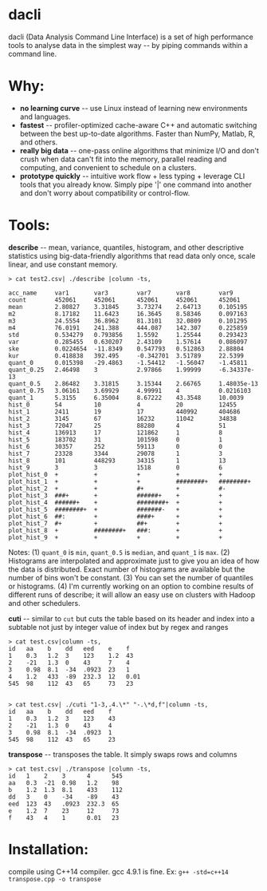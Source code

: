 dacli
======

dacli (Data Analysis Command Line Interface) is a set of high performance tools to analyse data in the simplest way -- by piping commands within a command line. 

# Why:
- **no learning curve**  -- use Linux instead of learning new environments and languages.
- **fastest** -- profiler-optimized cache-aware C++ and automatic switching between the best up-to-date algorithms. Faster than NumPy, Matlab, R, and others.
- **really big data** --  one-pass online algorithms that minimize I/O and don't crush when data can't fit into the memory, parallel reading and computing, and convenient to schedule on a clusters.
- **prototype quickly** -- intuitive work flow + less typing + leverage CLI tools that you already know. Simply pipe '|' one command into another and don't worry about compatibility or control-flow.

# Tools:

**describe** -- mean, variance, quantiles, histogram, and other descriptive statistics using big-data-friendly algorithms that read data only once, scale linear, and use constant memory.

    > cat test2.csv| ./describe |column -ts,

    acc_name     var1       var3        var7       var8        var9
    count        452061     452061      452061     452061      452061
    mean         2.80827    3.31845     3.73274    2.64713     0.105195
    m2           8.17182    11.6423     16.3645    8.58346     0.097163
    m3           24.5554    36.8962     81.3101    32.0809     0.101295
    m4           76.0191    241.388     444.087    142.307     0.225859
    std          0.534279   0.793856    1.5592     1.25544     0.293423
    var          0.285455   0.630207    2.43109    1.57614     0.086097
    ske          0.0224654  -11.8349    0.547793   0.512863    2.88804
    kur          0.418838   392.495     -0.342701  3.51789     22.5399
    quant_0      0.015398   -29.4863    -1.54412   -1.56047    -1.45811
    quant_0.25   2.46498    3           2.97866    1.99999     -6.34337e-13
    quant_0.5    2.86482    3.31815     3.15344    2.66765     1.48035e-13
    quant_0.75   3.06161    3.69929     4.99991    4           0.0216103
    quant_1      5.3155     6.35004     8.67222    43.3548     10.0039
    hist_0       54         10          4          20          12455
    hist_1       2411       19          17         440992      404686
    hist_2       3145       67          16232      11042       34838
    hist_3       72047      25          88280      4           51
    hist_4       136913     17          121862     1           8
    hist_5       183702     31          101598     0           1
    hist_6       30357      252         59113      0           0
    hist_7       23328      3344        29078      1           3
    hist_8       101        448293      34315      1           13
    hist_9       3          3           1518       0           6
    plot_hist_0  +          +           +          +           +
    plot_hist_1  +          +           +          ########+   ########+
    plot_hist_2  +          +           #+         +           #-
    plot_hist_3  ###+       +           ######+    +           +
    plot_hist_4  ######+    +           ########+  +           +
    plot_hist_5  ########+  +           #######-   +           +
    plot_hist_6  ##:        +           ####+      +           +
    plot_hist_7  #+         +           ##+        +           +
    plot_hist_8  +          ########+   ###:       +           +
    plot_hist_9  +          +           +          +           +

Notes: (1) `quant_0` is `min`, `quant_0.5` is `median`, and `quant_1` is `max`. (2) Histograms are interpolated and approximate just to give you an idea of how the data is distributed. Exact number of histograms are available but the number of bins won't be constant. (3) You can set the number of quantiles or histograms. (4) I'm currently working on an option to combine results of different runs of describe; it will allow an easy use on clusters with Hadoop and other schedulers. 

**cuti** -- similar to `cut` but cuts the table based on its header and index into a subtable not just by integer value of index but by regex and ranges

    > cat test.csv|column -ts,
    id   aa    b    dd   eed    e    f
    1    0.3   1.2  3    123    1.2  43
    2    -21   1.3  0    43     7    4
    3    0.98  8.1  -34  .0923  23   1
    4    1.2   433  -89  232.3  12   0.01
    545  98    112  43   65     73   23


    > cat test.csv| ./cuti "1-3,.4.\*" "-.\*d,f"|column -ts,
    id   aa    b    dd   eed    f
    1    0.3   1.2  3    123    43
    2    -21   1.3  0    43     4
    3    0.98  8.1  -34  .0923  1
    545  98    112  43   65     23

**transpose** -- transposes the table. It simply swaps rows and columns

    > cat test.csv| ./transpose |column -ts,
    id   1    2    3      4      545
    aa   0.3  -21  0.98   1.2    98
    b    1.2  1.3  8.1    433    112
    dd   3    0    -34    -89    43
    eed  123  43   .0923  232.3  65
    e    1.2  7    23     12     73
    f    43   4    1      0.01   23
# Installation:
compile using C++14 compiler. gcc 4.9.1 is fine. Ex: `g++ -std=c++14 transpose.cpp -o transpose`

